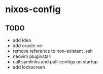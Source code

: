 # nixos-config

## TODO
- add idea
- add oracle-xe
- remove reference to non-existant .ssh
- neovim pluginstall
- call symlinks and pull-configs on startup
- add lockscreen


